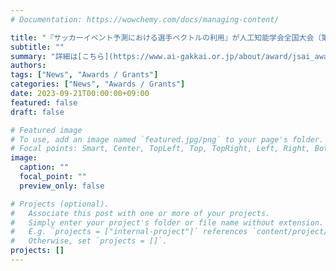 ```yaml
---
# Documentation: https://wowchemy.com/docs/managing-content/

title: "『サッカーイベント予測における選手ベクトルの利用』が人工知能学会全国大会（第37回）学生奨励賞を受賞しました。"
subtitle: ""
summary: "詳細は[こちら](https://www.ai-gakkai.or.jp/about/award/jsai_award-conf-s/)からご覧いただけます。 ([論文リンク](https://www.jstage.jst.go.jp/article/pjsai/JSAI2023/0/JSAI2023_2M5GS1005/_article/-char/ja/))"
authors:
tags: ["News", "Awards / Grants"]
categories: ["News", "Awards / Grants"]
date: 2023-09-21T00:00:00+09:00
featured: false
draft: false

# Featured image
# To use, add an image named `featured.jpg/png` to your page's folder.
# Focal points: Smart, Center, TopLeft, Top, TopRight, Left, Right, BottomLeft, Bottom, BottomRight.
image:
  caption: ""
  focal_point: ""
  preview_only: false

# Projects (optional).
#   Associate this post with one or more of your projects.
#   Simply enter your project's folder or file name without extension.
#   E.g. `projects = ["internal-project"]` references `content/project/deep-learning/index.md`.
#   Otherwise, set `projects = []`.
projects: []
---
```

